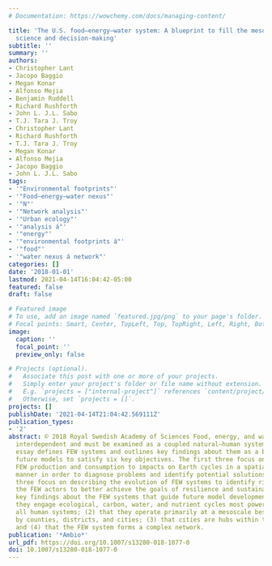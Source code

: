 ```yaml
---
# Documentation: https://wowchemy.com/docs/managing-content/

title: 'The U.S. food–energy–water system: A blueprint to fill the mesoscale gap for
  science and decision-making'
subtitle: ''
summary: ''
authors:
- Christopher Lant
- Jacopo Baggio
- Megan Konar
- Alfonso Mejia
- Benjamin Ruddell
- Richard Rushforth
- John L. J.L. Sabo
- T.J. Tara J. Troy
- Christopher Lant
- Richard Rushforth
- T.J. Tara J. Troy
- Megan Konar
- Alfonso Mejia
- Jacopo Baggio
- John L. J.L. Sabo
tags:
- '"Environmental footprints"'
- '"Food–energy–water nexus"'
- '"N"'
- '"Network analysis"'
- '"Urban ecology"'
- '"analysis á"'
- '"energy"'
- '"environmental footprints á"'
- '"food"'
- '"water nexus á network"'
categories: []
date: '2018-01-01'
lastmod: 2021-04-14T16:04:42-05:00
featured: false
draft: false

# Featured image
# To use, add an image named `featured.jpg/png` to your page's folder.
# Focal points: Smart, Center, TopLeft, Top, TopRight, Left, Right, BottomLeft, Bottom, BottomRight.
image:
  caption: ''
  focal_point: ''
  preview_only: false

# Projects (optional).
#   Associate this post with one or more of your projects.
#   Simply enter your project's folder or file name without extension.
#   E.g. `projects = ["internal-project"]` references `content/project/deep-learning/index.md`.
#   Otherwise, set `projects = []`.
projects: []
publishDate: '2021-04-14T21:04:42.569111Z'
publication_types:
- '2'
abstract: © 2018 Royal Swedish Academy of Sciences Food, energy, and water (FEW) are
  interdependent and must be examined as a coupled natural–human system. This perspective
  essay defines FEW systems and outlines key findings about them as a blueprint for
  future models to satisfy six key objectives. The first three focus on linking the
  FEW production and consumption to impacts on Earth cycles in a spatially specific
  manner in order to diagnose problems and identify potential solutions. The second
  three focus on describing the evolution of FEW systems to identify risks, thus empowering
  the FEW actors to better achieve the goals of resilience and sustainability. Four
  key findings about the FEW systems that guide future model development are (1) that
  they engage ecological, carbon, water, and nutrient cycles most powerfully among
  all human systems; (2) that they operate primarily at a mesoscale best captured
  by counties, districts, and cities; (3) that cities are hubs within the FEW system;
  and (4) that the FEW system forms a complex network.
publication: '*Ambio*'
url_pdf: https://doi.org/10.1007/s13280-018-1077-0
doi: 10.1007/s13280-018-1077-0
---
```

